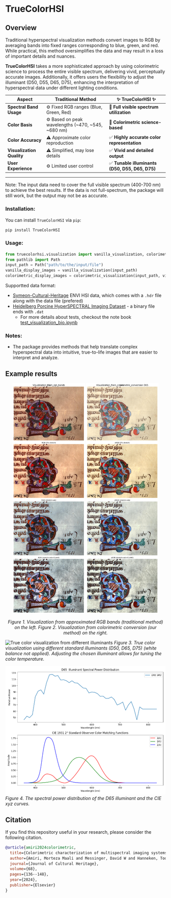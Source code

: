 # TrueColorHSI
## Overview

Traditional hyperspectral visualization methods convert images to RGB by averaging bands into fixed ranges corresponding to blue, green, and red. While practical, this method oversimplifies the data and may result in a loss of important details and nuances.

**TrueColorHSI** takes a more sophisticated approach by using colorimetric science to process the entire visible spectrum, delivering vivid, perceptually accurate images. Additionally, it offers users the flexibility to adjust the illuminant (D50, D55, D65, D75), enhancing the interpretation of hyperspectral data under different lighting conditions.


| **Aspect**              | **Traditional Method**                                              | **✨ TrueColorHSI ✨**                                              |
|-------------------------|---------------------------------------------------------------------|--------------------------------------------------------------------|
| **Spectral Band Usage**  | ⚙️ Fixed RGB ranges (Blue, Green, Red)                              | 🌈 **Full visible spectrum utilization**                           |
| **Color Basis**          | ⚙️ Based on peak wavelengths (~470, ~545, ~680 nm)                 | 🌈 **Colorimetric science-based**                                  |
| **Color Accuracy**       | ⚠️ Approximate color reproduction                                   | ✅ **Highly accurate color representation**                         |
| **Visualization Quality**| ⚠️ Simplified, may lose details                                    | ✅ **Vivid and detailed output**                                    |
| **User Experience**      | ⚙️ Limited user control                                            | ✅ **Tunable illuminants (D50, D55, D65, D75)**                    |

---

Note: The input data need to cover the full visible spectrum (400-700 nm) to achieve the best results. If the data is not full-spectrum, the package will still work, but the output may not be as accurate.


### Installation:
You can install `TrueColorHSI` via `pip`:
```bash
pip install TrueColorHSI
```

### Usage:


```python
from truecolorhsi.visualization import vanilla_visualization, colorimetric_visualization
from pathlib import Path
input_path = Path("path/to/the/input/file")
vanilla_display_images = vanilla_visualization(input_path)
colorimetric_display_images = colorimetric_visualization(input_path, visualize=True, saveimages=True)
```
Supportted data format:
- [Symeon-Cultural-Heritage](https://huggingface.co/datasets/fz-rit-hf/rit-cis-hyperspectral-Symeon) ENVI HSI data, which comes with a `.hdr` file along with the data file (prefered)
- [Heidelberg Porcine HyperSPECTRAL Imaging Dataset](https://heiporspectral.org/) - a binary file ends with `.dat`
  - For more details about tests, checkout the note book [test_visualization_bio.ipynb](notebooks/test_visualization_bio.ipynb)

### Notes:
- The package provides methods that help translate complex hyperspectral data into intuitive, true-to-life images that are easier to interpret and analyze.

## Example results
<p align="center">
  <img src="examples/Symeon_VNIR_cropped/Visualization_from_rgb_bands.jpg" alt="Visualization from RGB bands" width="45%">
  <img src="examples/Symeon_VNIR_cropped/Visualization_from_colorimetric_conversion_D65.jpg" alt="Visualization from colorimetric conversion" width="45%">
</p>
<p align="center">
  <em>Figure 1. Visualization from approximated RGB bands (traditional method) on the left. Figure 2. Visualization from colorimetric conversion (our method) on the right.</em>
</p>

![True color visualization from different illuminants](examples/Vis_from_different_illuminants.png)
*Figure 3. True color visualization using different standard illuminants (D50, D65, D75) (white balance not applied). Adjusting the chosen illuminant allows for tuning the color temperature.*

![illuminant_spd_and_CIE_xyz](examples/illuminant_spd_and_CIE_xyz.png)  
*Figure 4. The spectral power distribution of the D65 illuminant and the CIE xyz curves.*



## Citation
If you find this repository useful in your research, please consider the following citation.
```bib
@article{amiri2024colorimetric,
  title={Colorimetric characterization of multispectral imaging systems for visualization of historical artifacts},
  author={Amiri, Morteza Maali and Messinger, David W and Hanneken, Todd R},
  journal={Journal of Cultural Heritage},
  volume={68},
  pages={136--148},
  year={2024},
  publisher={Elsevier}
}
```
